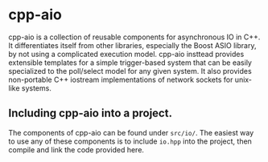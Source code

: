 # cpp-aio
cpp-aio is a collection of reusable components for asynchronous IO in C++. It differentiates itself from other libraries, especially the Boost ASIO library, by not using a complicated execution model. cpp-aio insttead provides 
extensible templates for a simple trigger-based system that can be easily specialized to the poll/select model for any given system. It also provides non-portable C++ iostream implementations of network sockets for unix-like 
systems.

## Including cpp-aio into a project.
The components of cpp-aio can be found under ``src/io/``. The easiest way to use any of these components is to include ``io.hpp`` into the project, then compile and link the code provided here.

